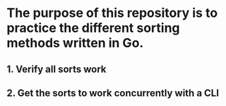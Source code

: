 #   The purpose of this repository is to practice the different sorting methods written in Go.
##  1. Verify all sorts work
##  2. Get the sorts to work concurrently with a CLI
